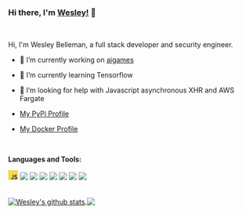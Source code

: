 <!--
**bellemanwesley/bellemanwesley** is a ✨ _special_ ✨ repository because its `README.md` (this file) appears on your GitHub profile. -->

### Hi there, I'm [Wesley!](http://www.wkbonline.net/) 👋

<br />

Hi, I'm Wesley Belleman, a full stack developer and security engineer.

- 🔭 I’m currently working on [aigames](http://www.github.com/bellemanwesley/aigames)
- 🌱 I’m currently learning Tensorflow
- 🤔 I’m looking for help with Javascript asynchronous XHR and AWS Fargate

- [My PyPi Profile](https://pypi.org/user/bellemanwesley/)
- [My Docker Profile](https://hub.docker.com/u/bellemanwesley)

<br />

**Languages and Tools:**  

<code><img height="20" src="https://raw.githubusercontent.com/github/explore/80688e429a7d4ef2fca1e82350fe8e3517d3494d/topics/javascript/javascript.png"></code>
<code><img height="20" src="https://camo.githubusercontent.com/888e388801f947dec7c3d843942c277af25fe2b1aed1821542c4e711f210312a/68747470733a2f2f75706c6f61642e77696b696d656469612e6f72672f77696b6970656469612f636f6d6d6f6e732f7468756d622f632f63332f507974686f6e2d6c6f676f2d6e6f746578742e7376672f37363870782d507974686f6e2d6c6f676f2d6e6f746578742e7376672e706e67"></code>
<code><img height="20" src="https://pbs.twimg.com/profile_images/1103339571977248768/FtFnqC38.png"></code>
<code><img height="20" src="https://fiverr-res.cloudinary.com/images/t_main1,q_auto,f_auto,q_auto,f_auto/gigs/104647991/original/713f5097b5d34cd41d807bf8b16b08950a2df875/do-web-development-using-python-django.png"></code>
<code><img height="20" src="https://www.drupal.org/files/project-images/bootstrap-stack.png"></code>
<code><img height="20" src="https://miro.medium.com/max/800/1*fYO53gKwHEsO7gxwkZmybg.png"></code>
<code><img height="20" src="https://fossbytes.com/wp-content/uploads/2020/10/Red-Hat-Enterprise-Linux-RHEL-8.3-Announced-With-Updated-AppStream.jpg"></code>
<code><img height="20" src="https://www.smile.eu/sites/default/files/styles/picture_news_technology/public/2017-08/elastic.png"></code>

<br />

<a href="https://github.com/anuraghazra/github-readme-stats">
  <img align="center" src="https://github-readme-stats.vercel.app/api?username=bellemanwesley&show_icons=true&include_all_commits=true&theme=material-palenight" alt="Wesley's github stats" />
</a>
<a href="https://github.com/anuraghazra/github-readme-stats">
  <img align="center" src="https://github-readme-stats.vercel.app/api/top-langs/?username=bellemanwesley&layout=compact&theme=material-palenight" />
</a>

